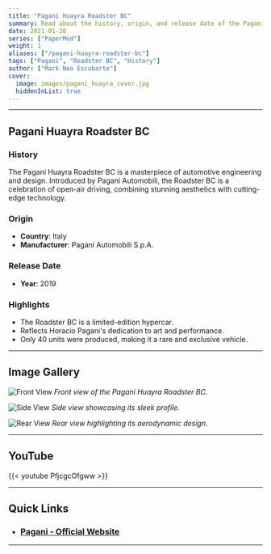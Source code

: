 ```yaml
---
title: "Pagani Huayra Roadster BC"
summary: Read about the history, origin, and release date of the Pagani Huayra Roadster BC, along with an exclusive image gallery.
date: 2021-01-20
series: ["PaperMod"]
weight: 1
aliases: ["/pagani-huayra-roadster-bc"]
tags: ["Pagani", "Roadster BC", "History"]
author: ["Mark Neo Escobarte"]
cover:
  image: images/pagani_huayra_cover.jpg
  hiddenInList: true
---
```



---

## Pagani Huayra Roadster BC 

### History

The Pagani Huayra Roadster BC is a masterpiece of automotive engineering and design. Introduced by Pagani Automobili, the Roadster BC is a celebration of open-air driving, combining stunning aesthetics with cutting-edge technology.

### Origin

- **Country**: Italy
- **Manufacturer**: Pagani Automobili S.p.A.

### Release Date

- **Year**: 2019

### Highlights

- The Roadster BC is a limited-edition hypercar.
- Reflects Horacio Pagani's dedication to art and performance.
- Only 40 units were produced, making it a rare and exclusive vehicle.

---

## Image Gallery

 
![Front View](/Pagani-Huayra-BC-Roadster(4).jpg)
*Front view of the Pagani Huayra Roadster BC.*

![Side View](/Pagani-Huayra-BC-Roadster(6).jpg)
*Side view showcasing its sleek profile.*


![Rear View](/Pagani-Huayra-BC-Roadster(3).jpg)
*Rear view highlighting its aerodynamic design.*


---

## YouTube

{{< youtube PfjcgcOfgww >}}

---

## Quick Links

- ### [Pagani - Official Website](https://www.pagani.com)

---
